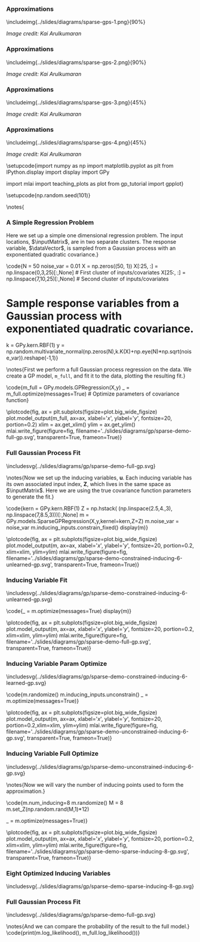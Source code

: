 
### Approximations

\includeimg{../slides/diagrams/sparse-gps-1.png}{90%}

*Image credit: Kai Arulkumaran*

### Approximations

\includeimg{../slides/diagrams/sparse-gps-2.png}{90%}

*Image credit: Kai Arulkumaran*

### Approximations

\includeimg{../slides/diagrams/sparse-gps-3.png}{45%}

*Image credit: Kai Arulkumaran*

### Approximations

\includeimg{../slides/diagrams/sparse-gps-4.png}{45%}

*Image credit: Kai Arulkumaran*

\setupcode{import numpy as np
import matplotlib.pyplot as plt
from IPython.display import display
import GPy

import mlai
import teaching_plots as plot 
from gp_tutorial import gpplot}

\setupcode{np.random.seed(101)}

\notes{
### A Simple Regression Problem

Here we set up a simple one dimensional regression problem. The input locations, $\inputMatrix$, are in two separate clusters. The response variable, $\dataVector$, is sampled from a Gaussian process with an exponentiated quadratic covariance.}

		
\code{N = 50
noise_var = 0.01
X = np.zeros((50, 1))
X[:25, :] = np.linspace(0,3,25)[:,None] # First cluster of inputs/covariates
X[25:, :] = np.linspace(7,10,25)[:,None] # Second cluster of inputs/covariates

# Sample response variables from a Gaussian process with exponentiated quadratic covariance.
k = GPy.kern.RBF(1)
y = np.random.multivariate_normal(np.zeros(N),k.K(X)+np.eye(N)*np.sqrt(noise_var)).reshape(-1,1)}

\notes{First we perform a full Gaussian process regression on the data. We create a GP model, `m_full`, and fit it to the data, plotting the resulting fit.}

\code{m_full = GPy.models.GPRegression(X,y)
_ = m_full.optimize(messages=True) # Optimize parameters of covariance function}

\plotcode{fig, ax = plt.subplots(figsize=plot.big_wide_figsize)
plot.model_output(m_full, ax=ax, xlabel='$x$', ylabel='$y$', fontsize=20, portion=0.2)
xlim = ax.get_xlim()
ylim = ax.get_ylim()
mlai.write_figure(figure=fig,
                  filename='../slides/diagrams/gp/sparse-demo-full-gp.svg', 
                  transparent=True, frameon=True)}

### Full Gaussian Process Fit

\includesvg{../slides/diagrams/gp/sparse-demo-full-gp.svg}


\notes{Now we set up the inducing variables, $\mathbf{u}$. Each inducing variable has its own associated input index, $\mathbf{Z}$, which lives in the same space as $\inputMatrix$. Here we are using the true covariance function parameters to generate the fit.}

\code{kern = GPy.kern.RBF(1)
Z = np.hstack(
        (np.linspace(2.5,4.,3),
        np.linspace(7,8.5,3)))[:,None]
m = GPy.models.SparseGPRegression(X,y,kernel=kern,Z=Z)
m.noise_var = noise_var
m.inducing_inputs.constrain_fixed()
display(m)}

\plotcode{fig, ax = plt.subplots(figsize=plot.big_wide_figsize)
plot.model_output(m, ax=ax, xlabel='$x$', ylabel='$y$', fontsize=20, portion=0.2, xlim=xlim, ylim=ylim)
mlai.write_figure(figure=fig,
                  filename='../slides/diagrams/gp/sparse-demo-constrained-inducing-6-unlearned-gp.svg', 
                  transparent=True, frameon=True)}

### Inducing Variable Fit

\includesvg{../slides/diagrams/gp/sparse-demo-constrained-inducing-6-unlearned-gp.svg}

\code{_ = m.optimize(messages=True)
display(m)}

\plotcode{fig, ax = plt.subplots(figsize=plot.big_wide_figsize)
plot.model_output(m, ax=ax, xlabel='$x$', ylabel='$y$', fontsize=20, portion=0.2, xlim=xlim, ylim=ylim)
mlai.write_figure(figure=fig,
                  filename='../slides/diagrams/gp/sparse-demo-full-gp.svg', 
                  transparent=True, frameon=True)}

### Inducing Variable Param Optimize

\includesvg{../slides/diagrams/gp/sparse-demo-constrained-inducing-6-learned-gp.svg}

\code{m.randomize()
m.inducing_inputs.unconstrain()
_ = m.optimize(messages=True)}

\plotcode{fig, ax = plt.subplots(figsize=plot.big_wide_figsize)
plot.model_output(m, ax=ax, xlabel='$x$', ylabel='$y$', fontsize=20, portion=0.2,xlim=xlim, ylim=ylim)
mlai.write_figure(figure=fig,
                  filename='../slides/diagrams/gp/sparse-demo-unconstrained-inducing-6-gp.svg', 
                  transparent=True, frameon=True)}

### Inducing Variable Full Optimize

\includesvg{../slides/diagrams/gp/sparse-demo-unconstrained-inducing-6-gp.svg}


\notes{Now we will vary the number of inducing points used to form the approximation.}

\code{m.num_inducing=8
m.randomize()
M = 8
m.set_Z(np.random.rand(M,1)*12)

_ = m.optimize(messages=True)}

\plotcode{fig, ax = plt.subplots(figsize=plot.big_wide_figsize)
plot.model_output(m, ax=ax, xlabel='$x$', ylabel='$y$', fontsize=20, portion=0.2, xlim=xlim, ylim=ylim)
mlai.write_figure(figure=fig,
                  filename='../slides/diagrams/gp/sparse-demo-sparse-inducing-8-gp.svg', 
                  transparent=True, frameon=True)}

### Eight Optimized Inducing Variables

\includesvg{../slides/diagrams/gp/sparse-demo-sparse-inducing-8-gp.svg}

### Full Gaussian Process Fit

\includesvg{../slides/diagrams/gp/sparse-demo-full-gp.svg}

\notes{And we can compare the probability of the result to the full model.}
\code{print(m.log_likelihood(), m_full.log_likelihood())}




